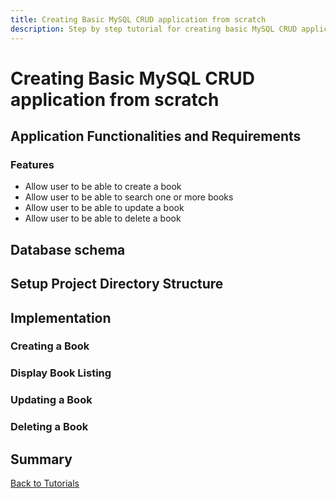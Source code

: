 ```yaml
---
title: Creating Basic MySQL CRUD application from scratch
description: Step by step tutorial for creating basic MySQL CRUD application from scratch that enable user to manage book collection
---
```


<h1 class="major">Creating Basic MySQL CRUD application from scratch</h1>

## Application Functionalities and Requirements

### Features

- Allow user to be able to create a book
- Allow user to be able to search one or more books
- Allow user to be able to update a book
- Allow user to be able to delete a book

## Database schema


## Setup Project Directory Structure

## Implementation

### Creating a Book

### Display Book Listing

### Updating a Book


### Deleting a Book


## Summary


[Back to Tutorials](/tutorials)
